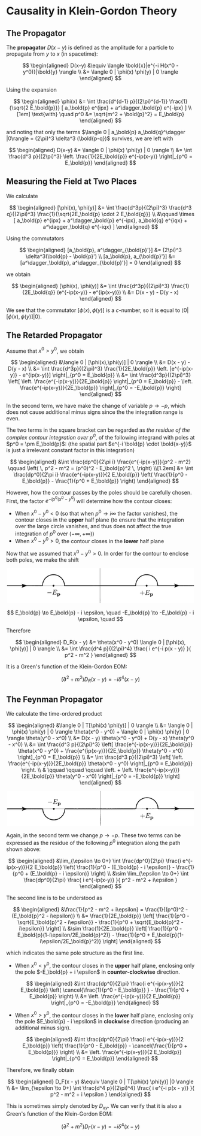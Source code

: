 # Causality in Klein-Gordon Theory

## The Propagator

The **propagator** $D(x-y)$ is defined as the amplitude for a particle to propagate from $y$ to $x$ (in spacetime):

$$
\begin{aligned}
    D(x-y) &\equiv 
    \langle \bold{x}|e^{-i H(x^0 - y^0)}|\bold{y} \rangle
    \\
    &= \langle 0 | \phi(x) \phi(y) | 0 \rangle
\end{aligned}
$$

Using the expansion

$$
\begin{aligned}
    \phi(x) 
    &= \int \frac{d^{d-1} p}{(2\pi)^{d-1}} 
    \frac{1}{\sqrt{2 E_\bold{p}}} [
        a_\bold{p} e^{ipx} 
        + a^\dagger_\bold{p} e^{-ipx}
    ]
    \\[1em] \text{with} \quad
    p^0 &= \sqrt{m^2 + \bold{p}^2} = E_\bold{p}
\end{aligned}
$$

and noting that only the terms $\langle 0 | a_\bold{p} a_\bold{q}^\dagger |0\rangle = (2\pi)^3 \delta^3 (\bold{p-q})$ survives, we are left with

$$
\begin{aligned}
    D(x-y) &= \langle 0 | \phi(x) \phi(y) | 0 \rangle
    \\
    &= \int \frac{d^3 p}{(2\pi)^3} \left.
    \frac{1}{2E_\bold{p}} e^{-ip(x-y)}
    \right|_{p^0 = E_\bold{p}}
\end{aligned}
$$

## Measuring the Field at Two Places

We calculate 

$$
\begin{aligned}
    [\phi(x), \phi(y)]
    &= \int \frac{d^3p}{(2\pi)^3} \frac{d^3 q}{(2\pi)^3}
    \frac{1}{\sqrt{2E_\bold{p} \cdot 2 E_\bold{q}}}
    \\ &\qquad \times
    [
        a_\bold{p} e^{ipx} 
        + a^\dagger_\bold{p} e^{-ipx}, 
        a_\bold{q} e^{iqx} 
        + a^\dagger_\bold{q} e^{-iqx}
    ]
\end{aligned}
$$

Using the commutators

$$
\begin{aligned}
    [a_\bold{p}, a^\dagger_{\bold{p}'}]
    &= (2\pi)^3 \delta^3(\bold{p} - \bold{p}')
    \\
    [a_\bold{p}, a_{\bold{p}'}]
    &= [a^\dagger_\bold{p}, a^\dagger_{\bold{p}'}]
    = 0
\end{aligned}
$$

we obtain

$$
\begin{aligned}
    [\phi(x), \phi(y)]
    &= \int \frac{d^3p}{(2\pi)^3} \frac{1}{2E_\bold{q}}
    (e^{-ip(x-y)} - e^{ip(x-y)})
    \\
    &= D(x - y) - D(y - x)
\end{aligned}
$$

We see that the commutator $[\phi(x), \phi(y)]$ is a *c*-number, so it is equal to $\langle 0 | [\phi(x),\phi(y)] | 0 \rangle$. 

## The Retarded Propagator

Assume that $x^0 > y^0$, we obtain

$$
\begin{aligned}
    &\langle 0 | [\phi(x),\phi(y)] | 0 \rangle
    \\
    &= D(x - y) - D(y - x)
    \\
    &= \int \frac{d^3p}{(2\pi)^3} \frac{1}{2E_\bold{p}}
    \left. [e^{-ip(x-y)} - e^{ip(x-y)}]
    \right|_{p^0 = E_\bold{p}}
    \\
    &= \int \frac{d^3p}{(2\pi)^3} \left[
        \left. \frac{e^{-ip(x-y)}}{2E_\bold{p}}
        \right|_{p^0 = E_\bold{p}}
        - \left. \frac{e^{-ip(x-y)}}{2E_\bold{p}} 
        \right|_{p^0 = -E_\bold{p}}
    \right]
\end{aligned}
$$

In the second term, we have make the change of variable $p \to -p$, which does not cause additional minus signs since the the integration range is even.

The two terms in the square bracket can be regarded as *the residue of the complex contour integration over $p^0$*, of the following integrand with poles at $p^0 = \pm E_\bold{p}$: (the spatial part $e^{-i \bold{p} \cdot \bold{x-y}}$ is just a irrelevant constant factor in this integration)

$$
\begin{aligned}
    &\int \frac{dp^0}{2\pi i}
    \frac{e^{-ip(x-y)}}{p^2 - m^2}
    \qquad \left( \,
        p^2 - m^2 = (p^0)^2 - E_\bold{p}^2
    \, \right)
    \\[1.2em]
    &= \int \frac{dp^0}{2\pi i}
    \frac{e^{-ip(x-y)}}{2 E_\bold{p}} \left(
        \frac{1}{p^0 - E_\bold{p}} 
        - \frac{1}{p^0 + E_\bold{p}}
    \right)
\end{aligned}
$$

However, how the contour passes by the poles should be carefully chosen. First, the factor $e^{-ip^0(x^0-y^0)}$ will determine how the contour closes:

- When $x^0 - y^0 < 0$ (so that when $p^0 \to i\infty$ the factor vanishes), the contour closes in the **upper** half plane (to ensure that the integration over the large circle vanishes, and thus does not affect the true integration of $p^0$ over $(-\infty, +\infty)$)
- When $x^0 - y^0 > 0$, the contour closes in the **lower** half plane

Now that we assumed that $x^0 - y^0 > 0$. In order for the contour to enclose both poles, we make the shift

<center>

![](p0-int-DR.png)

</center>

$$
E_\bold{p} \to E_\bold{p} - i \epsilon, \quad
-E_\bold{p} \to -E_\bold{p} - i \epsilon, \quad
$$

Therefore

$$
\begin{aligned}
    D_R(x - y) 
    &= \theta(x^0 - y^0)
    \langle 0 | [\phi(x), \phi(y)] | 0 \rangle
    \\
    &= \int \frac{d^4 p}{(2\pi)^4}
    \frac{
        i e^{-i p(x - y)}
    }{
        p^2 - m^2
    }
\end{aligned}
$$

It is a Green's function of the Klein-Gordon EOM:

$$
(\partial^2 + m^2) D_R(x-y)
= -i \delta^4 (x-y)
$$

## The Feynman Propagator

We calculate the time-ordered product

$$
\begin{aligned}
    &\langle 0 | T[\phi(x) \phi(y)] | 0 \rangle
    \\
    &= \langle 0 | \phi(x) \phi(y) | 0 \rangle \theta(x^0 - y^0)
    + \langle 0 | \phi(x) \phi(y) | 0 \rangle \theta(y^0 - x^0)
    \\
    &= D(x - y) \theta(x^0 - y^0)
    + D(y - x) \theta(y^0 - x^0)
    \\
    &= \int \frac{d^3 p}{(2\pi)^3} \left[
        \frac{e^{-ip(x-y)}}{2E_\bold{p}} \theta(x^0 - y^0)
        + \frac{e^{ip(x-y)}}{2E_\bold{p}} \theta(y^0 - x^0)
    \right]_{p^0 = E_\bold{p}}
    \\
    &= \int \frac{d^3 p}{(2\pi)^3} \left[
        \left.
        \frac{e^{-ip(x-y)}}{2E_\bold{p}} \theta(x^0 - y^0)
        \right|_{p^0 = E_\bold{p}}
        \right. \\ & \qquad \qquad \qquad \left.
        + \left.
        \frac{e^{-ip(x-y)}}{2E_\bold{p}} \theta(y^0 - x^0)
        \right|_{p^0 = -E_\bold{p}}
    \right]
\end{aligned}
$$

<center>

![](p0-int-DF.png)

</center>

Again, in the second term we change $p \to -p$. These two terms can be expressed as the residue of the following $p^0$ integration along the path shown above:

$$
\begin{aligned}
    &\lim_{\epsilon \to 0+} \int \frac{dp^0}{2\pi}
    \frac{i e^{-ip(x-y)}}{2 E_\bold{p}} \left(
        \frac{1}{p^0 - (E_\bold{p} - i \epsilon)} 
        - \frac{1}{p^0 + (E_\bold{p} - i \epsilon)}
    \right)
    \\
    &\sim \lim_{\epsilon \to 0+} \int \frac{dp^0}{2\pi}
    \frac{
        i e^{-ip(x-y)}
    }{
        p^2 - m^2 + i\epsilon
    }
\end{aligned}
$$

The second line is to be understood as

$$
\begin{aligned}
    &\frac{1}{p^2 - m^2 + i\epsilon}
    = \frac{1}{(p^0)^2 - (E_\bold{p}^2 - i\epsilon)}
    \\
    &= \frac{1}{2E_\bold{p}} \left[
        \frac{1}{p^0 - \sqrt{E_\bold{p}^2 - i\epsilon}}
        - \frac{1}{p^0 + \sqrt{E_\bold{p}^2 - i\epsilon}}
    \right]
    \\
    &\sim \frac{1}{2E_\bold{p}} \left[
        \frac{1}{p^0 - E_\bold{p}(1-i\epsilon/2E_\bold{p}^2)}
        - \frac{1}{p^0 + E_\bold{p}(1-i\epsilon/2E_\bold{p}^2)}
    \right]
\end{aligned}
$$

which indicates the same pole structure as the first line. 


- When $x^0 < y^0$, the contour closes in the **upper** half plane, enclosing only the pole $-E_\bold{p} + i \epsilon$ in **counter-clockwise** direction.

    $$
    \begin{aligned}
        &\int \frac{dp^0}{2\pi}
        \frac{i e^{-ip(x-y)}}{2 E_\bold{p}} \left(
            \cancel{\frac{1}{p^0 - E_\bold{p}} }
            - \frac{1}{p^0 + E_\bold{p}}
        \right)
        \\
        &= \left. \frac{e^{-ip(x-y)}}{2 E_\bold{p}} 
        \right|_{p^0 = -E_\bold{p}}
    \end{aligned}
    $$

- When $x^0 > y^0$, the contour closes in the **lower** half plane, enclosing only the pole $E_\bold{p} - i \epsilon$ in **clockwise** direction (producing an additional minus sign).

    $$
    \begin{aligned}
        &\int \frac{dp^0}{2\pi}
        \frac{i e^{-ip(x-y)}}{2 E_\bold{p}} \left(
            \frac{1}{p^0 - E_\bold{p}} 
            - \cancel{\frac{1}{p^0 + E_\bold{p}}}
        \right)
        \\
        &= \left. \frac{e^{-ip(x-y)}}{2 E_\bold{p}} 
        \right|_{p^0 = E_\bold{p}}
    \end{aligned}
    $$

Therefore, we finally obtain

$$
\begin{aligned}
    D_F(x - y)
    &\equiv \langle 0 | T[\phi(x) \phi(y)] |0 \rangle
    \\
    &= \lim_{\epsilon \to 0+}
    \int \frac{d^4 p}{(2\pi)^4}
    \frac{
        i e^{-i p(x - y)}
    }{
        p^2 - m^2 + i \epsilon
    }
\end{aligned}
$$

This is sometimes simply denoted by $D_{xy}$. We can verify that it is also a Green's function of the Klein-Gordon EOM:

$$
(\partial^2 + m^2) D_F(x-y)
= -i \delta^4 (x-y)
$$
